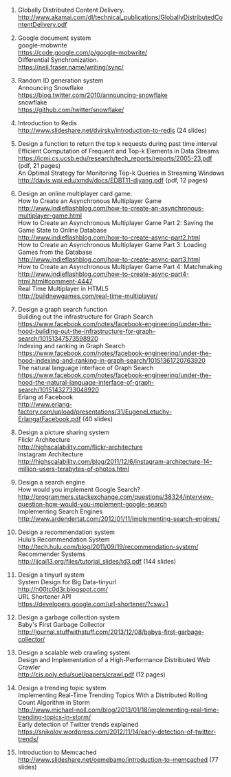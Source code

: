 1. Globally Distributed Content Delivery.
<br>http://www.akamai.com/dl/technical_publications/GloballyDistributedContentDelivery.pdf

2. Google document system
<br>google-mobwrite
<br>https://code.google.com/p/google-mobwrite/
<br>Differential Synchronization.
<br>https://neil.fraser.name/writing/sync/

3. Random ID generation system
<br>Announcing Snowflake
<br>https://blog.twitter.com/2010/announcing-snowflake
<br>snowflake
<br>https://github.com/twitter/snowflake/

4. Introduction to Redis
<br>http://www.slideshare.net/dvirsky/introduction-to-redis (24 slides)

5. Design a function to return the top k requests during past time interval
<br>Efficient Computation of Frequent and Top-k Elements in Data Streams
<br>https://icmi.cs.ucsb.edu/research/tech_reports/reports/2005-23.pdf (pdf, 21 pages)
<br>An Optimal Strategy for Monitoring Top-k Queries in Streaming Windows
<br>http://davis.wpi.edu/xmdv/docs/EDBT11-diyang.pdf (pdf, 12 pages)

6. Design an online multiplayer card game:
<br>How to Create an Asynchronous Multiplayer Game
<br>http://www.indieflashblog.com/how-to-create-an-asynchronous-multiplayer-game.html
<br>How to Create an Asynchronous Multiplayer Game Part 2: Saving the Game State to Online Database
<br>http://www.indieflashblog.com/how-to-create-async-part2.html
<br>How to Create an Asynchronous Multiplayer Game Part 3: Loading Games from the Database
<br>http://www.indieflashblog.com/how-to-create-async-part3.html
<br>How to Create an Asynchronous Multiplayer Game Part 4: Matchmaking
<br>http://www.indieflashblog.com/how-to-create-async-part4-html.html#comment-4447
<br>Real Time Multiplayer in HTML5
<br>http://buildnewgames.com/real-time-multiplayer/

7. Design a graph search function
<br>Building out the infrastructure for Graph Search
<br>https://www.facebook.com/notes/facebook-engineering/under-the-hood-building-out-the-infrastructure-for-graph-search/10151347573598920
<br>Indexing and ranking in Graph Search
<br>https://www.facebook.com/notes/facebook-engineering/under-the-hood-indexing-and-ranking-in-graph-search/10151361720763920
<br>The natural language interface of Graph Search
<br>https://www.facebook.com/notes/facebook-engineering/under-the-hood-the-natural-language-interface-of-graph-search/10151432733048920
<br>Erlang at Facebook
<br>http://www.erlang-factory.com/upload/presentations/31/EugeneLetuchy-ErlangatFacebook.pdf (40 slides)

8. Design a picture sharing system
<br>Flickr Architecture
<br>http://highscalability.com/flickr-architecture
<br>Instagram Architecture
<br>http://highscalability.com/blog/2011/12/6/instagram-architecture-14-million-users-terabytes-of-photos.html

9. Design a search engine
<br>How would you implement Google Search?
<br>http://programmers.stackexchange.com/questions/38324/interview-question-how-would-you-implement-google-search
<br>Implementing Search Engines
<br>http://www.ardendertat.com/2012/01/11/implementing-search-engines/

10. Design a recommendation system
<br>Hulu’s Recommendation System
<br>http://tech.hulu.com/blog/2011/09/19/recommendation-system/
<br>Recommender Systems
<br>http://ijcai13.org/files/tutorial_slides/td3.pdf (144 slides)

11. Design a tinyurl system
<br>System Design for Big Data-tinyurl
<br>http://n00tc0d3r.blogspot.com/
<br>URL Shortener API
<br>https://developers.google.com/url-shortener/?csw=1

12. Design a garbage collection system
<br>Baby's First Garbage Collector
<br>http://journal.stuffwithstuff.com/2013/12/08/babys-first-garbage-collector/

13. Design a scalable web crawling system
<br>Design and Implementation of a High-Performance Distributed Web Crawler
<br>http://cis.poly.edu/suel/papers/crawl.pdf (12 pages)

14. Design a trending topic system
<br>Implementing Real-Time Trending Topics With a Distributed Rolling Count Algorithm in Storm
<br>http://www.michael-noll.com/blog/2013/01/18/implementing-real-time-trending-topics-in-storm/
<br>Early detection of Twitter trends explained
<br>https://snikolov.wordpress.com/2012/11/14/early-detection-of-twitter-trends/

15. Introduction to Memcached
<br>http://www.slideshare.net/oemebamo/introduction-to-memcached (77 slides)
